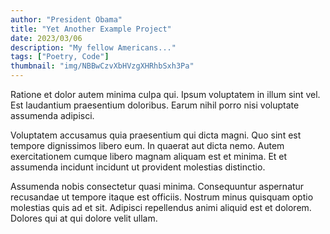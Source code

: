 ```yaml
---
author: "President Obama"
title: "Yet Another Example Project"
date: 2023/03/06
description: "My fellow Americans..."
tags: ["Poetry, Code"]
thumbnail: "img/NBBwCzvXbHVzgXHRhbSxh3Pa"
---
```


Ratione et dolor autem minima culpa qui. Ipsum voluptatem in illum sint vel. Est laudantium praesentium doloribus. Earum nihil porro nisi voluptate assumenda adipisci.

Voluptatem accusamus quia praesentium qui dicta magni. Quo sint est tempore dignissimos libero eum. In quaerat aut dicta nemo. Autem exercitationem cumque libero magnam aliquam est et minima. Et et assumenda incidunt incidunt ut provident molestias distinctio.

Assumenda nobis consectetur quasi minima. Consequuntur aspernatur recusandae ut tempore itaque est officiis. Nostrum minus quisquam optio molestias quis ad et sit. Adipisci repellendus animi aliquid est et dolorem. Dolores qui at qui dolore velit ullam.